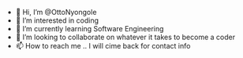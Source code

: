 - 👋 Hi, I’m @OttoNyongole
- 👀 I’m interested in coding
- 🌱 I’m currently learning Software Engineering
- 💞️ I’m looking to collaborate on whatever it takes to become a coder
- 📫 How to reach me .. I will cime back for contact info 

<!---
OttoNyongole/OttoNyongole is a ✨ special ✨ repository because its `README.md` (this file) appears on your GitHub profile.
You can click the Preview link to take a look at your changes.
--->
